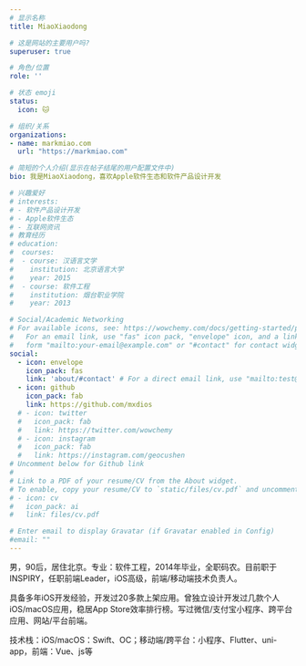 ```yaml
---
# 显示名称
title: MiaoXiaodong

# 这是网站的主要用户吗?
superuser: true

# 角色/位置
role: ''

# 状态 emoji
status:
  icon: 🐱

# 组织/关系
organizations:
- name: markmiao.com
  url: "https://markmiao.com"

# 简短的个人介绍(显示在帖子结尾的用户配置文件中)
bio: 我是MiaoXiaodong，喜欢Apple软件生态和软件产品设计开发

# 兴趣爱好
# interests:
# - 软件产品设计开发
# - Apple软件生态
# - 互联网资讯
# 教育经历
# education:
#  courses:
#  - course: 汉语言文学
#    institution: 北京语言大学
#    year: 2015
#  - course: 软件工程
#    institution: 烟台职业学院
#    year: 2013

# Social/Academic Networking
# For available icons, see: https://wowchemy.com/docs/getting-started/page-builder/#icons
#   For an email link, use "fas" icon pack, "envelope" icon, and a link in the
#   form "mailto:your-email@example.com" or "#contact" for contact widget.
social:
  - icon: envelope
    icon_pack: fas
    link: 'about/#contact' # For a direct email link, use "mailto:test@example.org".
  - icon: github
    icon_pack: fab
    link: https://github.com/mxdios
  # - icon: twitter
  #   icon_pack: fab
  #   link: https://twitter.com/wowchemy
  # - icon: instagram
  #   icon_pack: fab
  #   link: https://instagram.com/geocushen
# Uncomment below for Github link
#
# Link to a PDF of your resume/CV from the About widget.
# To enable, copy your resume/CV to `static/files/cv.pdf` and uncomment the lines below.
# - icon: cv
#   icon_pack: ai
#   link: files/cv.pdf

# Enter email to display Gravatar (if Gravatar enabled in Config)
#email: ""
---
```


男，90后，居住北京。专业：软件工程，2014年毕业，全职码农。目前职于INSPIRY，任职前端Leader，iOS高级，前端/移动端技术负责人。

具备多年iOS开发经验，开发过20多款上架应用。曾独立设计开发过几款个人iOS/macOS应用，稳居App Store效率排行榜。写过微信/支付宝小程序、跨平台应用、网站/平台前端。

技术栈：iOS/macOS：Swift、OC；移动端/跨平台：小程序、Flutter、uni-app，前端：Vue、js等

<!-- {{< icon name="download" pack="fas" >}} {{< staticref "uploads/resume.pdf" "newtab" >}}Download{{< /staticref >}} my resumé as a PDF. -->
